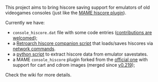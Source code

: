 This project aims to bring hiscore saving support for emulators of old videogames consoles (just like the [MAME hiscore plugin](https://highscore.mameworld.info)).

Currently we have:
 - `console_hiscore.dat` file with some code entries ([contributions are welcomed](https://github.com/eadmaster/console_hiscore/wiki/Games-that-need-hiscore-codes));
 - a [Retroarch hiscore companion script](tools/retroarch_hiscore_companion.py) that loads/saves hiscores via [network commands](https://docs.libretro.com/development/retroarch/network-control-interface/).
 - a [python script](tools/state2hi.py) to extract hiscore data from emulator savestates.
 - a MAME `console_hiscore` plugin forked from the [official one](https://github.com/mamedev/mame/tree/master/plugins/hiscore) with support for cart and cdrom images (merged since [v0.219](https://github.com/mamedev/mame/pull/6130));
 
Check the wiki for more details.
